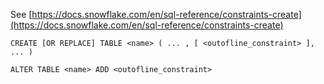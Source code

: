 See [https://docs.snowflake.com/en/sql-reference/constraints-create](https://docs.snowflake.com/en/sql-reference/constraints-create)
```
CREATE [OR REPLACE] TABLE <name> ( ... , [ <outofline_constraint> ], ... )

ALTER TABLE <name> ADD <outofline_constraint>
```
